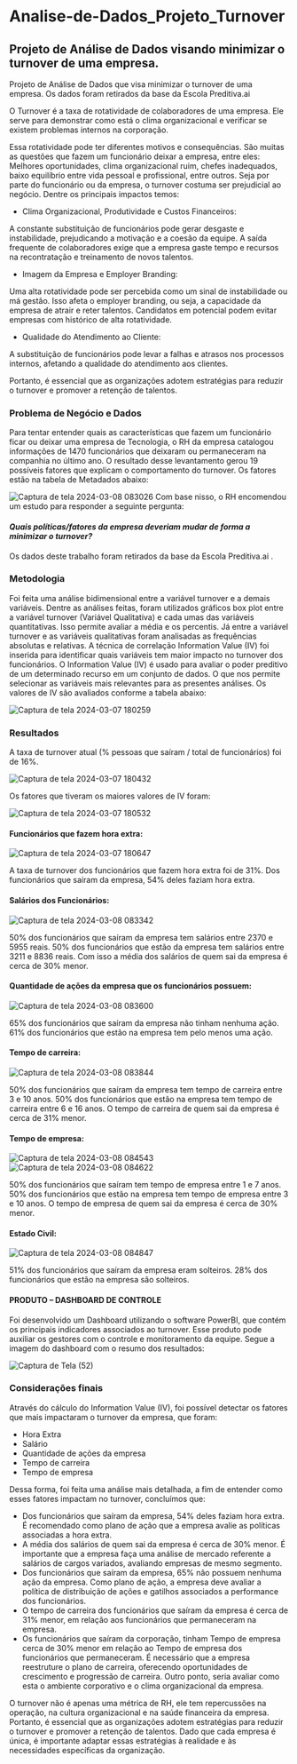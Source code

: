 # Analise-de-Dados_Projeto_Turnover
## Projeto de Análise de Dados visando minimizar o turnover de uma empresa.
Projeto de Análise de Dados que visa minimizar o turnover de uma empresa. Os dados foram retirados da base da Escola Preditiva.ai 

O Turnover é a taxa de rotatividade de colaboradores de uma empresa. Ele serve para demonstrar como está o clima organizacional e verificar se existem problemas internos na corporação. 

Essa rotatividade pode ter diferentes motivos e consequências. São muitas as questões que fazem um funcionário deixar a empresa, entre eles: Melhores oportunidades, clima organizacional ruim, chefes inadequados, baixo equilíbrio entre vida pessoal e profissional, entre outros. Seja por parte do funcionário ou da empresa, o turnover costuma ser prejudicial ao negócio. 
Dentre os principais impactos temos:
  -	Clima Organizacional, Produtividade e Custos Financeiros:
    
A constante substituição de funcionários pode gerar desgaste e instabilidade, prejudicando a motivação e a coesão da equipe. 
A saída frequente de colaboradores exige que a empresa gaste tempo e recursos na recontratação e treinamento de novos talentos.

  -	Imagem da Empresa e Employer Branding:
    
Uma alta rotatividade pode ser percebida como um sinal de instabilidade ou má gestão. Isso afeta o employer branding, ou seja, a capacidade da empresa de atrair e reter talentos. Candidatos em potencial podem evitar empresas com histórico de alta rotatividade.
  -	Qualidade do Atendimento ao Cliente:
    
A substituição de funcionários pode levar a falhas e atrasos nos processos internos, afetando a qualidade do atendimento aos clientes.

Portanto, é essencial que as organizações adotem estratégias para reduzir o turnover e promover a retenção de talentos.

### Problema de Negócio e Dados
Para tentar entender quais as características que fazem um funcionário ficar ou deixar uma empresa de Tecnologia, o RH da empresa catalogou informações de 1470 funcionários que deixaram ou permaneceram na companhia no último ano. 
O resultado desse levantamento gerou 19 possíveis fatores que explicam o comportamento do turnover. Os fatores estão na tabela de Metadados abaixo:

![Captura de tela 2024-03-08 083026](https://github.com/marciacf/Analise-de-Dados/assets/102993177/07dd34a4-8c89-4d05-94d3-2da9d9f26b39)
Com base nisso, o RH encomendou um estudo para responder a seguinte pergunta:
#### _Quais políticas/fatores da empresa deveriam mudar de forma a minimizar o turnover?_
Os dados deste trabalho foram retirados da base da Escola Preditiva.ai .

### Metodologia
Foi feita uma análise bidimensional entre a variável turnover e a demais variáveis.
Dentre as análises feitas, foram utilizados gráficos box plot entre a variável turnover (Variável Qualitativa) e cada umas das variáveis quantitativas. Isso permite avaliar a média e os percentis.
Já entre a variável turnover e as variáveis qualitativas foram analisadas as frequências absolutas e relativas.
A técnica de correlação Information Value (IV) foi inserida para identificar quais variáveis tem maior impacto no turnover dos funcionários.
O Information Value (IV) é usado para avaliar o poder preditivo de um determinado recurso em um conjunto de dados. O que nos permite selecionar as variáveis mais relevantes para as presentes análises.
Os valores de IV são avaliados conforme a tabela abaixo:

![Captura de tela 2024-03-07 180259](https://github.com/marciacf/Analise-de-Dados/assets/102993177/84361d84-82e9-4d48-89bc-0dd7314ddcf2)

### Resultados
A taxa de turnover atual (% pessoas que saíram / total de funcionários) foi de 16%.

![Captura de tela 2024-03-07 180432](https://github.com/marciacf/Analise-de-Dados/assets/102993177/7894b8f5-6622-49a8-a1d8-bd56899c86da)

Os fatores que tiveram os maiores valores de IV foram:

![Captura de tela 2024-03-07 180532](https://github.com/marciacf/Analise-de-Dados/assets/102993177/9b844e9f-66de-48d7-866a-c070c55dfb00)

#### Funcionários que fazem hora extra:


![Captura de tela 2024-03-07 180647](https://github.com/marciacf/Analise-de-Dados/assets/102993177/1e03ff42-5b30-495c-a783-ab1b9aa30809)

A taxa de turnover dos funcionários que fazem hora extra foi de 31%.
Dos funcionários que saíram da empresa, 54% deles faziam hora extra.

#### Salários dos Funcionários:

![Captura de tela 2024-03-08 083342](https://github.com/marciacf/Analise-de-Dados/assets/102993177/df9b6d9e-24d4-49b2-a4a7-a5929eb00d81)

50% dos funcionários que saíram da empresa tem salários entre 2370 e 5955 reais.
50% dos funcionários que estão da empresa tem salários entre 3211 e 8836 reais.
Com isso a média dos salários de quem sai da empresa é cerca de 30% menor.

#### Quantidade de ações da empresa que os funcionários possuem:

![Captura de tela 2024-03-08 083600](https://github.com/marciacf/Analise-de-Dados/assets/102993177/8512c896-8ea4-4bab-9c0f-41a2c43d9221)

65% dos funcionários que saíram da empresa não tinham nenhuma ação.
61% dos funcionários que estão na empresa tem pelo menos uma ação.

#### Tempo de carreira:

![Captura de tela 2024-03-08 083844](https://github.com/marciacf/Analise-de-Dados/assets/102993177/2891d26b-0ee6-43a5-a219-f2c37be04449)

50% dos funcionários que saíram da empresa tem tempo de carreira entre 3 e 10 anos.
50% dos funcionários que estão na empresa tem tempo de carreira entre 6 e 16 anos.
O tempo de carreira de quem sai da empresa é cerca de 31% menor.

#### Tempo de empresa:

![Captura de tela 2024-03-08 084543](https://github.com/marciacf/Analise-de-Dados/assets/102993177/7f8c43a9-b6b7-4165-b71c-00c04eee6885)
![Captura de tela 2024-03-08 084622](https://github.com/marciacf/Analise-de-Dados/assets/102993177/06be9ede-4afa-49c4-a47c-9b9f7eba1ed1)

50% dos funcionários que saíram tem tempo de empresa entre 1 e 7 anos.
50% dos funcionários que estão na empresa tem tempo de empresa entre 3 e 10 anos.
O tempo de empresa de quem sai da empresa é cerca de 30% menor.

#### Estado Civil:

![Captura de tela 2024-03-08 084847](https://github.com/marciacf/Analise-de-Dados/assets/102993177/4408f99e-bdce-4da8-812b-b6c52c5414ed)

51% dos funcionários que saíram da empresa eram solteiros. 
28% dos funcionários que estão na empresa são solteiros. 

#### PRODUTO – DASHBOARD DE CONTROLE 

Foi desenvolvido um Dashboard utilizando o software PowerBI, que contém os principais indicadores 
associados ao turnover. Esse produto pode auxiliar os gestores com o controle e monitoramento da equipe. 
Segue a imagem do dashboard com o resumo dos resultados: 

![Captura de Tela (52)](https://github.com/marciacf/Analise-de-Dados/assets/102993177/98515687-aa00-4051-8f77-b90ec3291887)


### Considerações finais 

Através do cálculo do Information Value (IV), foi possível detectar os fatores que mais impactaram o turnover 
da empresa, que foram: 
  - Hora Extra 
  - Salário 
  - Quantidade de ações da empresa 
  - Tempo de carreira 
  - Tempo de empresa 


Dessa forma, foi feita uma análise mais detalhada, a fim de entender como esses fatores impactam no 
turnover, concluímos que: 
  - Dos funcionários que saíram da empresa, 54% deles faziam hora extra. É recomendado como plano 
de ação que a empresa avalie as políticas associadas a hora extra. 
  - A média dos salários de quem sai da empresa é cerca de 30% menor. É importante que a empresa 
faça uma análise de mercado referente a salários de cargos variados, avaliando empresas de mesmo 
segmento. 
  - Dos funcionários que saíram da empresa, 65% não possuem nenhuma ação da empresa. Como 
plano de ação, a empresa deve avaliar a política de distribuição de ações e gatilhos associados a 
performance dos funcionários. 
  - O tempo de carreira dos funcionários que saíram da empresa é cerca de 31% menor, em relação aos 
funcionários que permaneceram na empresa. 
  - Os funcionários que saíram da corporação, tinham Tempo de empresa cerca de 30% menor em 
relação ao Tempo de empresa dos funcionários que permaneceram. É necessário que a empresa 
reestruture o plano de carreira, oferecendo oportunidades de crescimento e progressão de carreira. 
Outro ponto, seria avaliar como esta o ambiente corporativo e o clima organizacional da empresa. 

O turnover não é apenas uma métrica de RH, ele tem repercussões na operação, na cultura organizacional e 
na saúde financeira da empresa. Portanto, é essencial que as organizações adotem estratégias para reduzir o 
turnover e promover a retenção de talentos. Dado que cada empresa é única, é importante adaptar essas 
estratégias à realidade e às necessidades específicas da organização.



